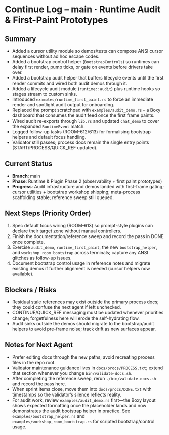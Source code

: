 # Continue Log – main · Runtime Audit & First-Paint Prototypes

## Summary
- Added a cursor utility module so demos/tests can compose ANSI cursor sequences without ad hoc escape codes.
- Added a bootstrap control helper (`BootstrapControls`) so runtimes can delay first render, pump ticks, or gate on events before drivers take over.
- Added a bootstrap audit helper that buffers lifecycle events until the first render commits and wired both audit demos through it.
- Added a lifecycle audit module (`runtime::audit`) plus runtime hooks so stages stream to custom sinks.
- Introduced `examples/runtime_first_paint.rs` to force an immediate render and spotlight audit output for onboarding.
- Replaced the prompt scratchpad with `examples/audit_demo.rs` – a Boxy dashboard that consumes the audit feed once the first frame paints.
- Wired audit re-exports through `lib.rs` and updated `chat_demo` to cover the expanded `RuntimeEvent` match.
- Logged follow-up tasks (ROOM-612/613) for formalising bootstrap helpers and default focus handling.
- Validator still passes; process docs remain the single entry points (START/PROCESS/QUICK_REF updated).

## Current Status
- **Branch**: main
- **Phase**: Runtime & Plugin Phase 2 (observability + first paint prototypes)
- **Progress**: Audit infrastructure and demos landed with first-frame gating; cursor utilities + bootstrap workshop shipping; meta-process scaffolding stable; reference sweep still queued.

## Next Steps (Priority Order)
1. Spec default focus wiring (ROOM-613) so prompt-style plugins can declare their target zone without manual controllers.
2. Finish the documentation/reference sweep and record the pass in DONE once complete.
3. Exercise `audit_demo`, `runtime_first_paint`, the new `bootstrap_helper`, and `workshop_room_bootstrap` across terminals; capture any ANSI glitches as follow-up issues.
4. Document bootstrap control usage in reference notes and migrate existing demos if further alignment is needed (cursor helpers now available).

## Blockers / Risks
- Residual stale references may exist outside the primary process docs; they could confuse the next agent if left unchecked.
- CONTINUE/QUICK_REF messaging must be updated whenever priorities change; forgetfulness here will erode the self-hydrating flow.
- Audit sinks outside the demos should migrate to the bootstrap/audit helpers to avoid pre-frame noise; track drift as new surfaces appear.

## Notes for Next Agent
- Prefer editing docs through the new paths; avoid recreating process files in the repo root.
- Validator maintenance guidance lives in `docs/procs/PROCESS.txt`; extend that section whenever you change `bin/validate-docs.sh`.
- After completing the reference sweep, rerun `./bin/validate-docs.sh` and record the pass here.
- When sprint items close, move them into `docs/procs/DONE.txt` with timestamps so the validator’s silence reflects reality.
- For audit work, review `examples/audit_demo.rs` first—the Boxy layout shows expected formatting once the placeholder lands and now demonstrates the audit bootstrap helper in practice. See `examples/bootstrap_helper.rs` and `examples/workshop_room_bootstrap.rs` for scripted bootstrap/control usage.
